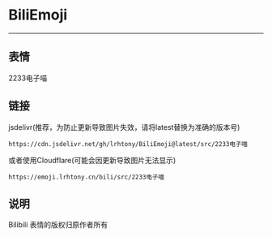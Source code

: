 # BiliEmoji
---
## 表情
2233电子喵
## 链接
jsdelivr(推荐，为防止更新导致图片失效，请将latest替换为准确的版本号)
```
https://cdn.jsdelivr.net/gh/lrhtony/BiliEmoji@latest/src/2233电子喵
```
或者使用Cloudflare(可能会因更新导致图片无法显示)
```
https://emoji.lrhtony.cn/bili/src/2233电子喵
```
## 说明
Bilibili 表情的版权归原作者所有
